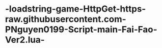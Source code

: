 # -loadstring-game-HttpGet-https-raw.githubusercontent.com-PNguyen0199-Script-main-Fai-Fao-Ver2.lua-
